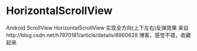 # HorizontalScrollView
 Android ScrollView HorizontalScrollView 实现全方向(上下左右)反弹效果
 来自http://blog.csdn.net/h7870181/article/details/8960628
 博客，感觉不错，收藏起来
